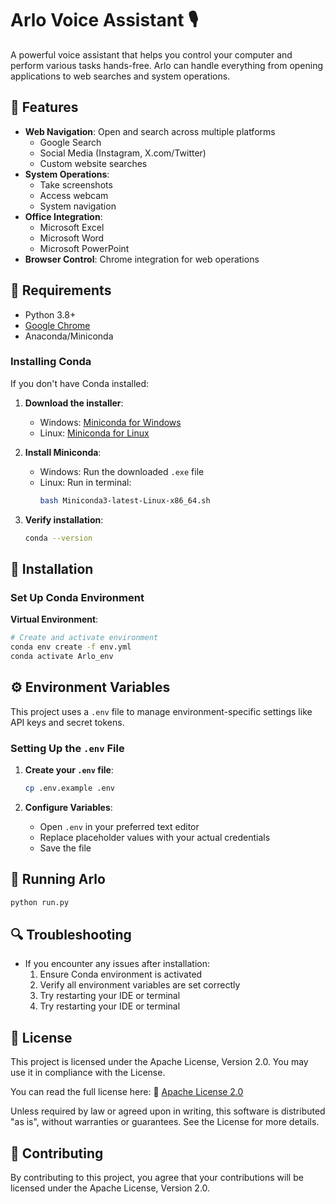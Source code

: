 # Arlo Voice Assistant 🎙️

A powerful voice assistant that helps you control your computer and perform various tasks hands-free. Arlo can handle everything from opening applications to web searches and system operations.

## 🌟 Features

- **Web Navigation**: Open and search across multiple platforms
  - Google Search
  - Social Media (Instagram, X.com/Twitter)
  - Custom website searches
- **System Operations**:
  - Take screenshots
  - Access webcam
  - System navigation
- **Office Integration**:
  - Microsoft Excel
  - Microsoft Word
  - Microsoft PowerPoint
- **Browser Control**: Chrome integration for web operations

## 🔧 Requirements

- Python 3.8+
- [Google Chrome](https://www.google.com/chrome/)
- Anaconda/Miniconda

### Installing Conda

If you don't have Conda installed:

1. **Download the installer**:
   - Windows: [Miniconda for Windows](https://docs.conda.io/en/latest/miniconda.html)
   - Linux: [Miniconda for Linux](https://docs.conda.io/en/latest/miniconda.html)

2. **Install Miniconda**:
   - Windows: Run the downloaded `.exe` file
   - Linux: Run in terminal:
     ```bash
     bash Miniconda3-latest-Linux-x86_64.sh
     ```

3. **Verify installation**:
   ```bash
   conda --version
   ```

## 🚀 Installation

### Set Up Conda Environment

**Virtual Environment**:
```bash
# Create and activate environment
conda env create -f env.yml
conda activate Arlo_env
```
## ⚙️ Environment Variables

This project uses a `.env` file to manage environment-specific settings like API keys and secret tokens.

### Setting Up the `.env` File

1. **Create your `.env` file**:
   ```bash
   cp .env.example .env
   ```

2. **Configure Variables**:
   - Open `.env` in your preferred text editor
   - Replace placeholder values with your actual credentials
   - Save the file

## 🎯 Running Arlo

```bash
python run.py
```

## 🔍 Troubleshooting

- If you encounter any issues after installation:
  1. Ensure Conda environment is activated
  2. Verify all environment variables are set correctly
  3. Try restarting your IDE or terminal
  3. Try restarting your IDE or terminal

## 📄 License
This project is licensed under the Apache License, Version 2.0. You may use it in compliance with the License.

You can read the full license here:
🔗 [Apache License 2.0](https://www.apache.org/licenses/LICENSE-2.0)

Unless required by law or agreed upon in writing, this software is distributed "as is", without warranties or guarantees. See the License for more details.

## 🤝 Contributing
By contributing to this project, you agree that your contributions will be licensed under the Apache License, Version 2.0.